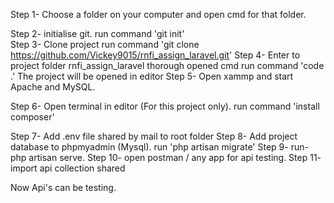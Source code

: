 Step 1- Choose a folder on your computer and open cmd for that folder.

Step 2- initialise git.
        run command  'git init'      
Step 3- Clone project
        run command 'git clone https://github.com/Vickey9015/rnfi_assign_laravel.git'
Step 4- Enter to project folder rnfi_assign_laravel thorough opened cmd
        run command 'code .'
        The project will be opened in editor
Step 5- Open xammp and start Apache and MySQL.

Step 6- Open terminal in editor (For this project only).
        run command 'install composer'
        
Step 7- Add .env file shared by mail to root folder
Step 8- Add project database to phpmyadmin (Mysql).
        run 'php artisan migrate'
Step 9- run- php artisan serve.
Step 10- open postman / any app for api testing.
Step 11- import api collection shared

Now Api's can be testing.

